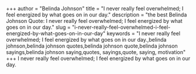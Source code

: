 +++
author = "Belinda Johnson"
title = "I never really feel overwhelmed; I feel energized by what goes on in our day."
description = "the best Belinda Johnson Quote: I never really feel overwhelmed; I feel energized by what goes on in our day."
slug = "i-never-really-feel-overwhelmed-i-feel-energized-by-what-goes-on-in-our-day"
keywords = "I never really feel overwhelmed; I feel energized by what goes on in our day.,belinda johnson,belinda johnson quotes,belinda johnson quote,belinda johnson sayings,belinda johnson saying,quotes, sayings,quote, saying, motivation"
+++
I never really feel overwhelmed; I feel energized by what goes on in our day.
